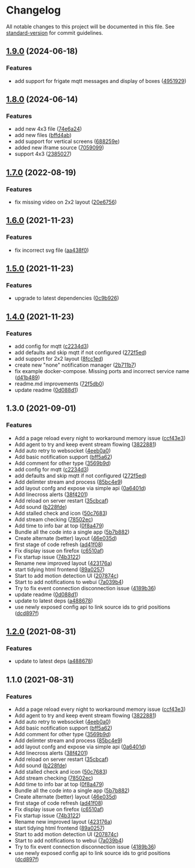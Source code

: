 # Changelog

All notable changes to this project will be documented in this file. See [standard-version](https://github.com/conventional-changelog/standard-version) for commit guidelines.

## [1.9.0](https://github.com/opnvr/viewer/compare/v1.8.0...v1.9.0) (2024-06-18)


### Features

* add support for frigate mqtt messages and display of boxes ([4951929](https://github.com/opnvr/viewer/commit/495192903679978c4a65893130cc146d0aefaa67))

## [1.8.0](https://github.com/opnvr/viewer/compare/v1.7.0...v1.8.0) (2024-06-14)


### Features

* add new 4x3 file ([74e6a24](https://github.com/opnvr/viewer/commit/74e6a24cab392729e97fe809e282ce6c563ce75a))
* add new files ([bffd4ab](https://github.com/opnvr/viewer/commit/bffd4abdc71056d0c5132508a1af5b122741632c))
* add support for vertical screens ([688259e](https://github.com/opnvr/viewer/commit/688259e2b0c146f955098eda9171b9310e089426))
* added new iframe source ([7059099](https://github.com/opnvr/viewer/commit/70590991d34233d271c253a3597bedc7fb3a42f4))
* support 4x3 ([2385027](https://github.com/opnvr/viewer/commit/238502783364e7a9d4ecfddbfaace77cc8fad0c5))

## [1.7.0](https://github.com/opnvr/viewer/compare/v1.6.0...v1.7.0) (2022-08-19)


### Features

* fix missing video on 2x2 layout ([20e6756](https://github.com/opnvr/viewer/commit/20e6756d58de51af411b876584847a8b6910d7ba))

## [1.6.0](https://github.com/opnvr/viewer/compare/v1.5.0...v1.6.0) (2021-11-23)


### Features

* fix incorrect svg file ([aa438f0](https://github.com/opnvr/viewer/commit/aa438f0f7dff8dad152cec5ca7c5414eac68c66b))

## [1.5.0](https://github.com/opnvr/viewer/compare/v1.4.0...v1.5.0) (2021-11-23)


### Features

* upgrade to latest dependencies ([0c9b926](https://github.com/opnvr/viewer/commit/0c9b92616a881890c879dc63a97c6bf73a7f51d4))

## [1.4.0](https://github.com/opnvr/viewer/compare/v1.2.0...v1.4.0) (2021-11-23)


### Features

* add config for mqtt ([c2234d3](https://github.com/opnvr/viewer/commit/c2234d3f967f429a9b33d17c82adce5113da6d8c))
* add defaults and skip mqtt if not configured ([272f5ed](https://github.com/opnvr/viewer/commit/272f5ed3087762d9a98b1cf5ec318d0b878415d4))
* add support for 2x2 layout ([8fcc1ed](https://github.com/opnvr/viewer/commit/8fcc1edd4cc2a22e23aeec89f3606835704aabfd))
* create new "none" notification manager ([2b711b7](https://github.com/opnvr/viewer/commit/2b711b743a94709f21be6022f7349254e232b476))
* fix example docker-compose.  Missing ports and incorrect service name ([d41b489](https://github.com/opnvr/viewer/commit/d41b489d1fe50a04ab4e0ef7a56accc8d345803f))
* readme.md improvements ([72f5db0](https://github.com/opnvr/viewer/commit/72f5db0afc8afb063179b369d588229cc49bdba3))
* update readme ([0d088d1](https://github.com/opnvr/viewer/commit/0d088d194d70fb08d7ea614138a940cb69070b7c))

## 1.3.0 (2021-09-01)


### Features

* Add a page reload every night to workaround memory issue ([ccf43e3](https://github.com/opnvr/viewer/commit/ccf43e3cc00a4a614c24febae02c7cac7b529acb))
* Add agent to try and keep event stream flowing ([3822881](https://github.com/opnvr/viewer/commit/38228816f0f87a06024dc067a8d49009295f015f))
* Add auto retry to websocket ([4eeb0a0](https://github.com/opnvr/viewer/commit/4eeb0a08d7f2c0f067f2c3dc22badb7af6fc94f8))
* Add basic notification support ([bff5a62](https://github.com/opnvr/viewer/commit/bff5a626f5fb034cd3dc2f775a72f5b898443f35))
* Add comment for other type ([3569b9d](https://github.com/opnvr/viewer/commit/3569b9d59cd14502308a12dc88e8b2a691fe9306))
* add config for mqtt ([c2234d3](https://github.com/opnvr/viewer/commit/c2234d3f967f429a9b33d17c82adce5113da6d8c))
* add defaults and skip mqtt if not configured ([272f5ed](https://github.com/opnvr/viewer/commit/272f5ed3087762d9a98b1cf5ec318d0b878415d4))
* Add delimter stream and process ([85bc4e9](https://github.com/opnvr/viewer/commit/85bc4e9f1f4f03604f52e48f47f533c458acc2f5))
* add layout confg and expose via simple api ([0a6401d](https://github.com/opnvr/viewer/commit/0a6401de6bb6786c81bfb8ff9be8388abe15ba44))
* Add linecross alerts ([38f4201](https://github.com/opnvr/viewer/commit/38f4201be627c961a96720acc8b0285ebf9d9e56))
* Add reload on server restart ([35cbcaf](https://github.com/opnvr/viewer/commit/35cbcaf44f902ad080193a4312f70f00d262e926))
* Add sound ([b228fde](https://github.com/opnvr/viewer/commit/b228fde76a7751dcf1efbf48e666227f0d2745d2))
* Add stalled check and icon ([50c7683](https://github.com/opnvr/viewer/commit/50c7683a4ebe8062ae379dffcd684d48c49fbe6e))
* Add stream checking ([78502ec](https://github.com/opnvr/viewer/commit/78502ec906f111c419579c0b58cdb35d5668f752))
* Add time to info bar at top ([0f8a479](https://github.com/opnvr/viewer/commit/0f8a47971d068bbefe7e279e99416163f56a8ead))
* Bundle all the code into a single app ([5b7b882](https://github.com/opnvr/viewer/commit/5b7b882c3167ac136b7dadb3c46d18266a148c52))
* Create alternate (better) layout ([46e035d](https://github.com/opnvr/viewer/commit/46e035deafcf7c7b462d99d68ccfd4837acd5a9a))
* first stage of code refresh ([ad41f08](https://github.com/opnvr/viewer/commit/ad41f089d77ddc83a4b51ff237d3bced570fde5b))
* Fix display issue on firefox ([c6510af](https://github.com/opnvr/viewer/commit/c6510af9ed55107da51557b122068d16fe3670d2))
* Fix startup issue ([74b3122](https://github.com/opnvr/viewer/commit/74b31223ff8bfc528f91d6c49eece59de2075f20))
* Rename new improved layout ([423176a](https://github.com/opnvr/viewer/commit/423176ad981862e0533bbe68ef64562c6df4b683))
* start tidying html frontend ([89a0257](https://github.com/opnvr/viewer/commit/89a02573739dcf25f0a6aa7eef3ab6f4fdb310ff))
* Start to add motion detection UI ([207874c](https://github.com/opnvr/viewer/commit/207874c00752e95269d483963289fa7a60345cc2))
* Start to add notifications to webui ([7a039b4](https://github.com/opnvr/viewer/commit/7a039b4822237317f7364b2cac34e239b7b0c00b))
* Try to fix event connection disconnection issue ([4189b36](https://github.com/opnvr/viewer/commit/4189b36640c7ba0e6135e978cac948e2949d47bd))
* update readme ([0d088d1](https://github.com/opnvr/viewer/commit/0d088d194d70fb08d7ea614138a940cb69070b7c))
* update to latest deps ([a488678](https://github.com/opnvr/viewer/commit/a488678751c9fcd701e23990583770a0b61d5fc9))
* use newly exposed config api to link source ids to grid positions ([dcd897f](https://github.com/opnvr/viewer/commit/dcd897fabb3a288fc253f631075882945dbca4bb))

## [1.2.0](https://github.com/opnvr/viewer/compare/v1.1.0...v1.2.0) (2021-08-31)


### Features

* update to latest deps ([a488678](https://github.com/opnvr/viewer/commit/a488678751c9fcd701e23990583770a0b61d5fc9))

## 1.1.0 (2021-08-31)


### Features

* Add a page reload every night to workaround memory issue ([ccf43e3](https://github.com/opnvr/viewer/commit/ccf43e3cc00a4a614c24febae02c7cac7b529acb))
* Add agent to try and keep event stream flowing ([3822881](https://github.com/opnvr/viewer/commit/38228816f0f87a06024dc067a8d49009295f015f))
* Add auto retry to websocket ([4eeb0a0](https://github.com/opnvr/viewer/commit/4eeb0a08d7f2c0f067f2c3dc22badb7af6fc94f8))
* Add basic notification support ([bff5a62](https://github.com/opnvr/viewer/commit/bff5a626f5fb034cd3dc2f775a72f5b898443f35))
* Add comment for other type ([3569b9d](https://github.com/opnvr/viewer/commit/3569b9d59cd14502308a12dc88e8b2a691fe9306))
* Add delimter stream and process ([85bc4e9](https://github.com/opnvr/viewer/commit/85bc4e9f1f4f03604f52e48f47f533c458acc2f5))
* add layout confg and expose via simple api ([0a6401d](https://github.com/opnvr/viewer/commit/0a6401de6bb6786c81bfb8ff9be8388abe15ba44))
* Add linecross alerts ([38f4201](https://github.com/opnvr/viewer/commit/38f4201be627c961a96720acc8b0285ebf9d9e56))
* Add reload on server restart ([35cbcaf](https://github.com/opnvr/viewer/commit/35cbcaf44f902ad080193a4312f70f00d262e926))
* Add sound ([b228fde](https://github.com/opnvr/viewer/commit/b228fde76a7751dcf1efbf48e666227f0d2745d2))
* Add stalled check and icon ([50c7683](https://github.com/opnvr/viewer/commit/50c7683a4ebe8062ae379dffcd684d48c49fbe6e))
* Add stream checking ([78502ec](https://github.com/opnvr/viewer/commit/78502ec906f111c419579c0b58cdb35d5668f752))
* Add time to info bar at top ([0f8a479](https://github.com/opnvr/viewer/commit/0f8a47971d068bbefe7e279e99416163f56a8ead))
* Bundle all the code into a single app ([5b7b882](https://github.com/opnvr/viewer/commit/5b7b882c3167ac136b7dadb3c46d18266a148c52))
* Create alternate (better) layout ([46e035d](https://github.com/opnvr/viewer/commit/46e035deafcf7c7b462d99d68ccfd4837acd5a9a))
* first stage of code refresh ([ad41f08](https://github.com/opnvr/viewer/commit/ad41f089d77ddc83a4b51ff237d3bced570fde5b))
* Fix display issue on firefox ([c6510af](https://github.com/opnvr/viewer/commit/c6510af9ed55107da51557b122068d16fe3670d2))
* Fix startup issue ([74b3122](https://github.com/opnvr/viewer/commit/74b31223ff8bfc528f91d6c49eece59de2075f20))
* Rename new improved layout ([423176a](https://github.com/opnvr/viewer/commit/423176ad981862e0533bbe68ef64562c6df4b683))
* start tidying html frontend ([89a0257](https://github.com/opnvr/viewer/commit/89a02573739dcf25f0a6aa7eef3ab6f4fdb310ff))
* Start to add motion detection UI ([207874c](https://github.com/opnvr/viewer/commit/207874c00752e95269d483963289fa7a60345cc2))
* Start to add notifications to webui ([7a039b4](https://github.com/opnvr/viewer/commit/7a039b4822237317f7364b2cac34e239b7b0c00b))
* Try to fix event connection disconnection issue ([4189b36](https://github.com/opnvr/viewer/commit/4189b36640c7ba0e6135e978cac948e2949d47bd))
* use newly exposed config api to link source ids to grid positions ([dcd897f](https://github.com/opnvr/viewer/commit/dcd897fabb3a288fc253f631075882945dbca4bb))

